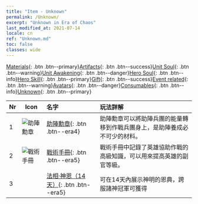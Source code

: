 ```yaml
---
title: "Item - Unknown"
permalink: /Unknown/
excerpt: "Unknown in Era of Chaos"
last_modified_at: 2021-07-14
locale: cn
ref: "Unknown.md"
toc: false
classes: wide
---
```

 [Materials](/ItemsCN/){: .btn .btn--primary}[Artifacts](/ItemsCN/Artifacts/){: .btn .btn--success}[Unit Soul](/ItemsCN/UnitSoul/){: .btn .btn--warning}[Unit Awakening](/ItemsCN/UnitAwakening/){: .btn .btn--danger}[Hero Soul](/ItemsCN/HeroSoul/){: .btn .btn--info}[Hero Skill](/ItemsCN/HeroSkill/){: .btn .btn--primary}[Gift](/ItemsCN/Gift/){: .btn .btn--success}[Event related](/ItemsCN/Events/){: .btn .btn--warning}[Avatars](/ItemsCN/Avatars/){: .btn .btn--danger}[Consumables](/ItemsCN/Consumables/){: .btn .btn--info}[Unknown](/ItemsCN/Unknown/){: .btn .btn--primary}

  | Nr | Icon |         名字        |   玩法詳解     |
  |:---|------|:--------------------|:------------------|
  | 1 | ![助陣勳章](/images/t/i_994011.png) | [助陣勳章](/cn/Items/unk_2116/){: .btn .btn--era4} | 助陣勳章可以將助陣兵團的能量轉移到作戰兵團身上，是助陣養成必不可少的材料。 |
  | 2 | ![戰術手冊](/images/t/i_994013.png) | [戰術手冊](/cn/Items/unk_2115/){: .btn .btn--era5} | 戰術手冊中記錄了英雄協助作戰的高級知識，可以用來提高英雄的副官等級。 |
  | 3 |  | [法相·神恩（14天）](/cn/Items/unk_2117/){: .btn .btn--era5} | 可在14天內展示神明的恩典，跨服諸神冠軍可獲得 |
